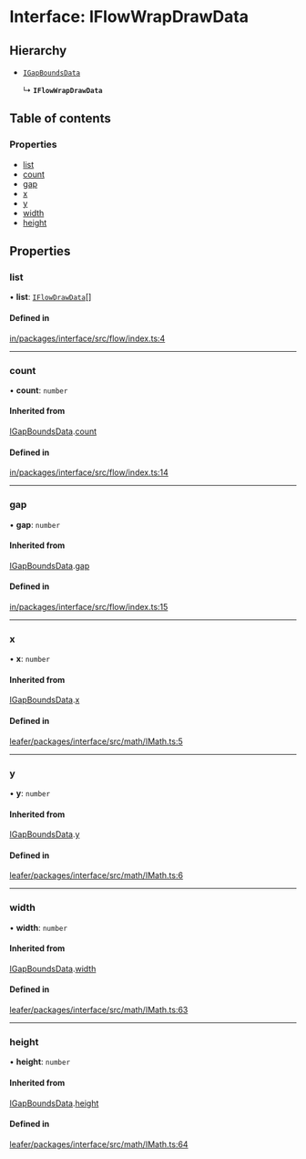 # Interface: IFlowWrapDrawData

## Hierarchy

- [`IGapBoundsData`](IGapBoundsData.md)

  ↳ **`IFlowWrapDrawData`**

## Table of contents

### Properties

- [list](IFlowWrapDrawData.md#list)
- [count](IFlowWrapDrawData.md#count)
- [gap](IFlowWrapDrawData.md#gap)
- [x](IFlowWrapDrawData.md#x)
- [y](IFlowWrapDrawData.md#y)
- [width](IFlowWrapDrawData.md#width)
- [height](IFlowWrapDrawData.md#height)

## Properties

### list

• **list**: [`IFlowDrawData`](IFlowDrawData.md)[]

#### Defined in

[in/packages/interface/src/flow/index.ts:4](https://github.com/leaferjs/leafer-in/blob/f18a102/packages/interface/src/flow/index.ts#L4)

___

### count

• **count**: `number`

#### Inherited from

[IGapBoundsData](IGapBoundsData.md).[count](IGapBoundsData.md#count)

#### Defined in

[in/packages/interface/src/flow/index.ts:14](https://github.com/leaferjs/leafer-in/blob/f18a102/packages/interface/src/flow/index.ts#L14)

___

### gap

• **gap**: `number`

#### Inherited from

[IGapBoundsData](IGapBoundsData.md).[gap](IGapBoundsData.md#gap)

#### Defined in

[in/packages/interface/src/flow/index.ts:15](https://github.com/leaferjs/leafer-in/blob/f18a102/packages/interface/src/flow/index.ts#L15)

___

### x

• **x**: `number`

#### Inherited from

[IGapBoundsData](IGapBoundsData.md).[x](IGapBoundsData.md#x)

#### Defined in

[leafer/packages/interface/src/math/IMath.ts:5](https://github.com/leaferjs/leafer/blob/4821e21/packages/interface/src/math/IMath.ts#L5)

___

### y

• **y**: `number`

#### Inherited from

[IGapBoundsData](IGapBoundsData.md).[y](IGapBoundsData.md#y)

#### Defined in

[leafer/packages/interface/src/math/IMath.ts:6](https://github.com/leaferjs/leafer/blob/4821e21/packages/interface/src/math/IMath.ts#L6)

___

### width

• **width**: `number`

#### Inherited from

[IGapBoundsData](IGapBoundsData.md).[width](IGapBoundsData.md#width)

#### Defined in

[leafer/packages/interface/src/math/IMath.ts:63](https://github.com/leaferjs/leafer/blob/4821e21/packages/interface/src/math/IMath.ts#L63)

___

### height

• **height**: `number`

#### Inherited from

[IGapBoundsData](IGapBoundsData.md).[height](IGapBoundsData.md#height)

#### Defined in

[leafer/packages/interface/src/math/IMath.ts:64](https://github.com/leaferjs/leafer/blob/4821e21/packages/interface/src/math/IMath.ts#L64)
